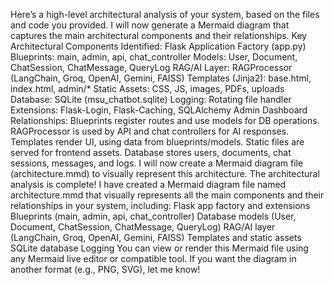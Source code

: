 Here’s a high-level architectural analysis of your system, based on the files and code you provided. I will now generate a Mermaid diagram that captures the main architectural components and their relationships.
Key Architectural Components Identified:
Flask Application Factory (app.py)
Blueprints: main, admin, api, chat_controller
Models: User, Document, ChatSession, ChatMessage, QueryLog
RAG/AI Layer: RAGProcessor (LangChain, Groq, OpenAI, Gemini, FAISS)
Templates (Jinja2): base.html, index.html, admin/*
Static Assets: CSS, JS, images, PDFs, uploads
Database: SQLite (msu_chatbot.sqlite)
Logging: Rotating file handler
Extensions: Flask-Login, Flask-Caching, SQLAlchemy
Admin Dashboard
Relationships:
Blueprints register routes and use models for DB operations.
RAGProcessor is used by API and chat controllers for AI responses.
Templates render UI, using data from blueprints/models.
Static files are served for frontend assets.
Database stores users, documents, chat sessions, messages, and logs.
I will now create a Mermaid diagram file (architecture.mmd) to visually represent this architecture.
The architectural analysis is complete!
I have created a Mermaid diagram file named architecture.mmd that visually represents all the main components and their relationships in your system, including:
Flask app factory and extensions
Blueprints (main, admin, api, chat_controller)
Database models (User, Document, ChatSession, ChatMessage, QueryLog)
RAG/AI layer (LangChain, Groq, OpenAI, Gemini, FAISS)
Templates and static assets
SQLite database
Logging
You can view or render this Mermaid file using any Mermaid live editor or compatible tool. If you want the diagram in another format (e.g., PNG, SVG), let me know!
